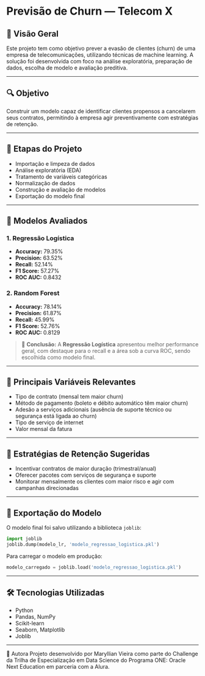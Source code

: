
# Previsão de Churn — Telecom X

## 📌 Visão Geral

Este projeto tem como objetivo prever a evasão de clientes (churn) de uma empresa de telecomunicações, utilizando técnicas de machine learning. A solução foi desenvolvida com foco na análise exploratória, preparação de dados, escolha de modelo e avaliação preditiva.

---

## 🔍 Objetivo

Construir um modelo capaz de identificar clientes propensos a cancelarem seus contratos, permitindo à empresa agir preventivamente com estratégias de retenção.

---

## 🧩 Etapas do Projeto

- Importação e limpeza de dados
- Análise exploratória (EDA)
- Tratamento de variáveis categóricas
- Normalização de dados
- Construção e avaliação de modelos
- Exportação do modelo final

---

## 🧪 Modelos Avaliados


### 1. Regressão Logística
- **Accuracy:** 79.35%  
- **Precision:** 63.52%  
- **Recall:** 52.14%  
- **F1 Score:** 57.27%  
- **ROC AUC:** 0.8432  

### 2. Random Forest
- **Accuracy:** 78.14%  
- **Precision:** 61.87%  
- **Recall:** 45.99%  
- **F1 Score:** 52.76%  
- **ROC AUC:** 0.8129  

> 🔎 **Conclusão:** A **Regressão Logística** apresentou melhor performance geral, com destaque para o recall e a área sob a curva ROC, sendo escolhida como modelo final.

---

## 🔎 Principais Variáveis Relevantes

- Tipo de contrato (mensal tem maior churn)
- Método de pagamento (boleto e débito automático têm maior churn)
- Adesão a serviços adicionais (ausência de suporte técnico ou segurança está ligada ao churn)
- Tipo de serviço de internet
- Valor mensal da fatura

---

## 🧠 Estratégias de Retenção Sugeridas

- Incentivar contratos de maior duração (trimestral/anual)
- Oferecer pacotes com serviços de segurança e suporte
- Monitorar mensalmente os clientes com maior risco e agir com campanhas direcionadas

---

## 💾 Exportação do Modelo

O modelo final foi salvo utilizando a biblioteca `joblib`:

```python
import joblib
joblib.dump(modelo_lr, 'modelo_regressao_logistica.pkl')
```

Para carregar o modelo em produção:

```python
modelo_carregado = joblib.load('modelo_regressao_logistica.pkl')
```

---

## 🛠️ Tecnologias Utilizadas

- Python
- Pandas, NumPy
- Scikit-learn
- Seaborn, Matplotlib
- Joblib

---

👤 Autora
Projeto desenvolvido por Maryllian Vieira como parte do Challenge da Trilha de Especialização em Data Science do Programa ONE: Oracle Next Education em parceria com a Alura.
